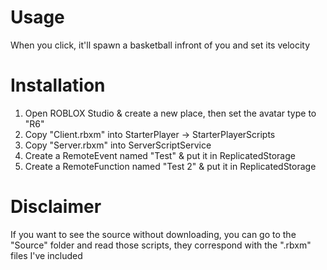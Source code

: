 # Usage

When you click, it'll spawn a basketball infront of you and set its velocity

# Installation

1. Open ROBLOX Studio & create a new place, then set the avatar type to "R6"
2. Copy "Client.rbxm" into StarterPlayer -> StarterPlayerScripts
3. Copy "Server.rbxm" into ServerScriptService
4. Create a RemoteEvent named "Test" & put it in ReplicatedStorage
5. Create a RemoteFunction named "Test 2" & put it in ReplicatedStorage

# Disclaimer

If you want to see the source without downloading, you can go to the "Source" folder and read those scripts, they correspond with the ".rbxm" files I've included
